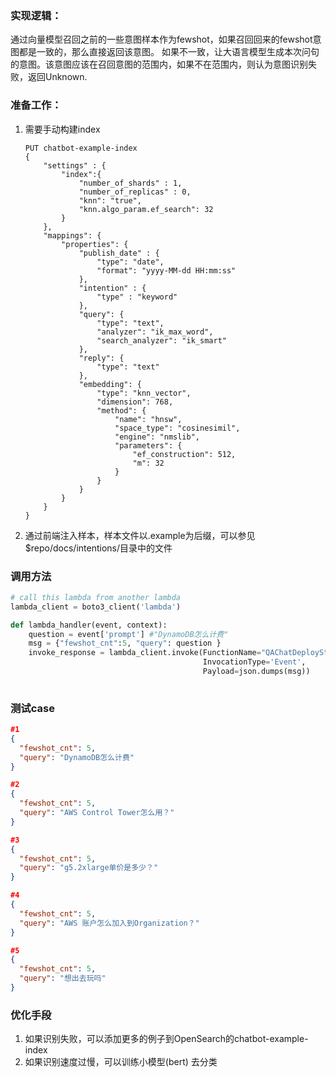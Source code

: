 ### 实现逻辑：

通过向量模型召回之前的一些意图样本作为fewshot，如果召回回来的fewshot意图都是一致的，那么直接返回该意图。 如果不一致，让大语言模型生成本次问句的意图。该意图应该在召回意图的范围内，如果不在范围内，则认为意图识别失败，返回Unknown.



### 准备工作：

1. 需要手动构建index

   ```
   PUT chatbot-example-index
   {
       "settings" : {
           "index":{
               "number_of_shards" : 1,
               "number_of_replicas" : 0,
               "knn": "true",
               "knn.algo_param.ef_search": 32
           }
       },
       "mappings": {
           "properties": {
               "publish_date" : {
                   "type": "date",
                   "format": "yyyy-MM-dd HH:mm:ss"
               },
               "intention" : {
                   "type" : "keyword"
               },
               "query": {
                   "type": "text",
                   "analyzer": "ik_max_word",
                   "search_analyzer": "ik_smart"
               },
               "reply": {
                   "type": "text"
               },
               "embedding": {
                   "type": "knn_vector",
                   "dimension": 768,
                   "method": {
                       "name": "hnsw",
                       "space_type": "cosinesimil",
                       "engine": "nmslib",
                       "parameters": {
                           "ef_construction": 512,
                           "m": 32
                       }
                   }            
               }
           }
       }
   }
   ```

2. 通过前端注入样本，样本文件以.example为后缀，可以参见$repo/docs/intentions/目录中的文件



### 调用方法

```python
# call this lambda from another lambda
lambda_client = boto3_client('lambda')

def lambda_handler(event, context):
  	question = event['prompt'] #"DynamoDB怎么计费"
    msg = {"fewshot_cnt":5, "query": question }
    invoke_response = lambda_client.invoke(FunctionName="QAChatDeployStack-lambdaintention**",
                                           InvocationType='Event',
                                           Payload=json.dumps(msg))
    
```



### 测试case

```json
#1
{
  "fewshot_cnt": 5,
  "query": "DynamoDB怎么计费"
}

#2
{
  "fewshot_cnt": 5,
  "query": "AWS Control Tower怎么用？"
}

#3
{
  "fewshot_cnt": 5,
  "query": "g5.2xlarge单价是多少？"
}

#4
{
  "fewshot_cnt": 5,
  "query": "AWS 账户怎么加入到Organization？"
}

#5
{
  "fewshot_cnt": 5,
  "query": "想出去玩吗"
}
```



### 优化手段

1. 如果识别失败，可以添加更多的例子到OpenSearch的chatbot-example-index
2. 如果识别速度过慢，可以训练小模型(bert) 去分类